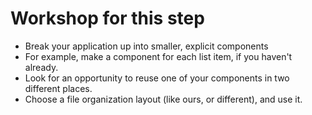 # Workshop for this step

* Break your application up into smaller, explicit components
* For example, make a component for each list item, if you haven't already.
* Look for an opportunity to reuse one of your components in two different places.
* Choose a file organization layout (like ours, or different), and use it.

